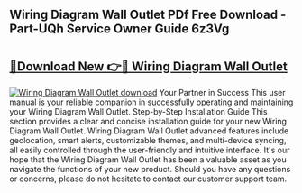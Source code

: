 ## Wiring Diagram Wall Outlet PDf Free Download - Part-UQh Service Owner Guide 6z3Vg

# <h2><a href="http://dfqkaq1.blite.top/?on=Wiring+Diagram+Wall+Outlet">🔗Download New 👉🔴 Wiring Diagram Wall Outlet</a></h2>

[![Wiring Diagram Wall Outlet download](https://i.imgur.com/lujVjoI.png)](http://dfqkaq1.blite.top/?on=Wiring+Diagram+Wall+Outlet)
Your Partner in Success This user manual is your reliable companion in successfully operating and maintaining your Wiring Diagram Wall Outlet. Step-by-Step Installation Guide This section provides a clear and concise installation guide for your new Wiring Diagram Wall Outlet. Wiring Diagram Wall Outlet advanced features include geolocation, smart alerts, customizable themes, and multi-device syncing, all easily controlled through the user-friendly and intuitive interface. It's our hope that the Wiring Diagram Wall Outlet has been a valuable asset as you navigate the functions of your new product. Should you have any questions or concerns, please do not hesitate to contact our customer support team.
